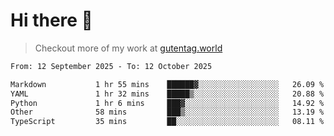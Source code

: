 # Hi there 👋

> Checkout more of my work at [gutentag.world](https://www.gutentag.world)

<!--
**samgutentag/samgutentag** is a ✨ _special_ ✨ repository because its `README.md` (this file) appears on your GitHub profile.

Here are some ideas to get you started:

- 🔭 I’m currently working on ...
- 🌱 I’m currently learning ...
- 👯 I’m looking to collaborate on ...
- 🤔 I’m looking for help with ...
- 💬 Ask me about ...
- 📫 How to reach me: ...
- 😄 Pronouns: ...
- ⚡ Fun fact: ...
-->

<!-- https://github.com/marketplace/actions/profile-readme-development-stats -->
<!--START_SECTION:waka-->

```txt
From: 12 September 2025 - To: 12 October 2025

Markdown           1 hr 55 mins    ██████▓░░░░░░░░░░░░░░░░░░   26.09 %
YAML               1 hr 32 mins    █████▒░░░░░░░░░░░░░░░░░░░   20.88 %
Python             1 hr 6 mins     ███▓░░░░░░░░░░░░░░░░░░░░░   14.92 %
Other              58 mins         ███▒░░░░░░░░░░░░░░░░░░░░░   13.19 %
TypeScript         35 mins         ██░░░░░░░░░░░░░░░░░░░░░░░   08.11 %
```

<!--END_SECTION:waka-->
